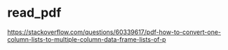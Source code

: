 # read_pdf


https://stackoverflow.com/questions/60339617/pdf-how-to-convert-one-column-lists-to-multiple-column-data-frame-lists-of-p